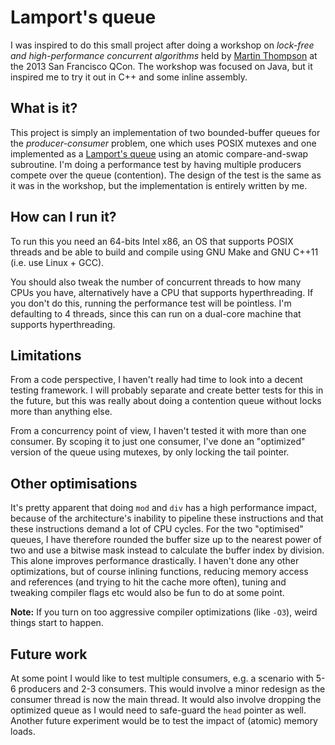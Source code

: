 Lamport's queue
===============

I was inspired to do this small project after doing a workshop on 
*lock-free and high-performance concurrent algorithms* held by [Martin Thompson](https://github.com/mjpt777 "mjpt777")
at the 2013 San Francisco QCon. The workshop was focused on Java, but it 
inspired me to try it out in C++ and some inline assembly.


What is it?
-----------

This project is simply an implementation of two bounded-buffer queues for
the *producer-consumer* problem, one which uses POSIX mutexes and one
implemented as a [Lamport's queue](http://en.wikipedia.org/wiki/Lamport%27s_bakery_algorithm)
using an atomic compare-and-swap subroutine. I'm doing a performance test by
having multiple producers compete over the queue (contention). The design of 
the test is the same as it was in the workshop, but the implementation is 
entirely written by me.


How can I run it?
-----------------

To run this you need an 64-bits Intel x86, an OS that supports POSIX threads
and be able to build and compile using GNU Make and GNU C++11 (i.e. use Linux + GCC).

You should also tweak the number of concurrent threads to how many CPUs you 
have, alternatively have a CPU that supports hyperthreading. If you don't do
this, running the performance test will be pointless. I'm defaulting to 4 
threads, since this can run on a dual-core machine that supports 
hyperthreading.


Limitations
-----------

From a code perspective, I haven't really had time to look into a decent
testing framework. I will probably separate and create better tests for this
in the future, but this was really about doing a contention queue without locks
more than anything else.

From a concurrency point of view, I haven't tested it with more than one
consumer. By scoping it to just one consumer, I've done an "optimized" version
of the queue using mutexes, by only locking the tail pointer.


Other optimisations
-------------------

It's pretty apparent that doing `mod` and `div` has a high performance impact,
because of the architecture's inability to pipeline these instructions and that
these instructions demand a lot of CPU cycles. For the two "optimised" queues, 
I have therefore rounded the buffer size up to the  nearest power of two and 
use a bitwise mask instead to calculate the buffer index by division. This 
alone improves performance drastically. I haven't done any other optimizations,
but of course inlining functions, reducing memory access and references (and 
trying to hit the cache more often), tuning and tweaking compiler flags etc 
would also be fun to do at some point.

**Note:** If you turn on too aggressive compiler optimizations (like `-O3`),
weird things start to happen.


Future work
-----------

At some point I would like to test multiple consumers, e.g. a scenario with 5-6
producers and 2-3 consumers. This would involve a minor redesign as the consumer
thread is now the main thread. It would also involve dropping the optimized 
queue as I would need to safe-guard the `head` pointer as well. Another future 
experiment would be to test the impact of (atomic) memory loads.
